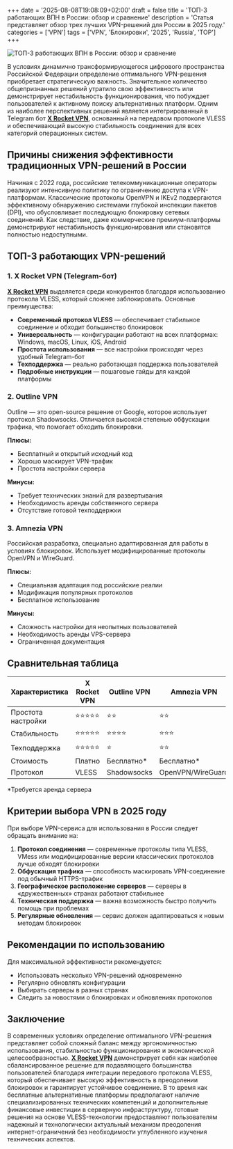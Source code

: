+++
date = '2025-08-08T19:08:09+02:00'
draft = false
title = 'ТОП-3 работающих ВПН в России: обзор и сравнение'
description = 'Статья представляет обзор трех лучших VPN-решений для России в 2025 году.'
categories = ['VPN']
tags = ['VPN', 'Блокировки', '2025', 'Russia', 'TOP']
+++

![ТОП-3 работающих ВПН в России: обзор и сравнение](https://ladyfly-content.fra1.cdn.digitaloceanspaces.com/EFBC9FE9-773A-4476-A653-126FB84D017B.jpeg)

В условиях динамично трансформирующегося цифрового пространства Российской Федерации определение оптимального VPN-решения приобретает стратегическую важность. Значительное количество общепризнанных решений утратило свою эффективность или демонстрирует нестабильность функционирования, что побуждает пользователей к активному поиску альтернативных платформ. Одним из наиболее перспективных решений является интегрированный в Telegram бот **[X Rocket VPN](https://t.me/X_Rocket_VPN_bot?start=ref-b-9)**, основанный на передовом протоколе VLESS и обеспечивающий высокую стабильность соединения для всех категорий операционных систем.

## Причины снижения эффективности традиционных VPN-решений в России

Начиная с 2022 года, российские телекоммуникационные операторы реализуют интенсивную политику по ограничению доступа к VPN-платформам. Классические протоколы OpenVPN и IKEv2 подвергаются эффективному обнаружению системами глубокой инспекции пакетов (DPI), что обусловливает последующую блокировку сетевых соединений. Как следствие, даже коммерческие премиум-платформы демонстрируют нестабильность функционирования или становятся полностью недоступными.

## ТОП-3 работающих VPN-решений

### 1. X Rocket VPN (Telegram-бот)

**[X Rocket VPN](https://t.me/X_Rocket_VPN_bot?start=ref-b-9)** выделяется среди конкурентов благодаря использованию протокола VLESS, который сложнее заблокировать. Основные преимущества:

- **Современный протокол VLESS** — обеспечивает стабильное соединение и обходит большинство блокировок
- **Универсальность** — конфигурации работают на всех платформах: Windows, macOS, Linux, iOS, Android
- **Простота использования** — все настройки происходят через удобный Telegram-бот
- **Техподдержка** — реально работающая поддержка пользователей
- **Подробные инструкции** — пошаговые гайды для каждой платформы

### 2. Outline VPN

Outline — это open-source решение от Google, которое использует протокол Shadowsocks. Отличается высокой степенью обфускации трафика, что помогает обходить блокировки.

**Плюсы:**
- Бесплатный и открытый исходный код
- Хорошо маскирует VPN-трафик
- Простота настройки сервера

**Минусы:**
- Требует технических знаний для развертывания
- Необходимость аренды собственного сервера
- Отсутствие готовой техподдержки

### 3. Amnezia VPN

Российская разработка, специально адаптированная для работы в условиях блокировок. Использует модифицированные протоколы OpenVPN и WireGuard.

**Плюсы:**
- Специальная адаптация под российские реалии
- Модификация популярных протоколов
- Бесплатное использование

**Минусы:**
- Сложность настройки для неопытных пользователей
- Необходимость аренды VPS-сервера
- Ограниченная документация

## Сравнительная таблица

| Характеристика | X Rocket VPN | Outline VPN | Amnezia VPN |
|----------------|--------------|-------------|-------------|
| Простота настройки | ⭐⭐⭐⭐⭐ | ⭐⭐ | ⭐⭐ |
| Стабильность | ⭐⭐⭐⭐⭐ | ⭐⭐⭐⭐ | ⭐⭐⭐ |
| Техподдержка | ⭐⭐⭐⭐⭐ | ⭐ | ⭐⭐ |
| Стоимость | Платно | Бесплатно* | Бесплатно* |
| Протокол | VLESS | Shadowsocks | OpenVPN/WireGuard |

*Требуется аренда сервера

## Критерии выбора VPN в 2025 году

При выборе VPN-сервиса для использования в России следует обращать внимание на:

1. **Протокол соединения** — современные протоколы типа VLESS, VMess или модифицированные версии классических протоколов лучше обходят блокировки
2. **Обфускация трафика** — способность маскировать VPN-соединение под обычный HTTPS-трафик
3. **Географическое расположение серверов** — серверы в «дружественных» странах работают стабильнее
4. **Техническая поддержка** — важна возможность быстро получить помощь при проблемах
5. **Регулярные обновления** — сервис должен адаптироваться к новым методам блокировок

## Рекомендации по использованию

Для максимальной эффективности рекомендуется:

- Использовать несколько VPN-решений одновременно
- Регулярно обновлять конфигурации
- Выбирать серверы в разных странах
- Следить за новостями о блокировках и обновлениях протоколов

## Заключение

В современных условиях определение оптимального VPN-решения представляет собой сложный баланс между эргономичностью использования, стабильностью функционирования и экономической целесообразностью. **[X Rocket VPN](https://t.me/X_Rocket_VPN_bot?start=ref-b-9)** демонстрирует себя как наиболее сбалансированное решение для подавляющего большинства пользователей благодаря интеграции передового протокола VLESS, который обеспечивает высокую эффективность в преодолении блокировок и гарантирует устойчивое соединение. В то время как бесплатные альтернативные платформы предполагают наличие специализированных технических компетенций и дополнительные финансовые инвестиции в серверную инфраструктуру, готовые решения на основе VLESS-технологии предоставляют пользователям надежный и технологически актуальный механизм преодоления интернет-ограничений без необходимости углубленного изучения технических аспектов.